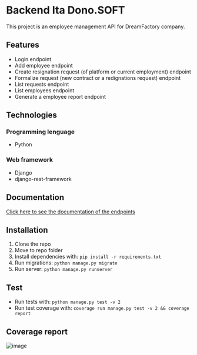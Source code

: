 # Backend Ita Dono.SOFT

This project is an employee management API for DreamFactory company.

## Features

- Login endpoint
- Add employee endpoint
- Create resignation request (of platform or current employment) endpoint
- Formalize request (new contract or a redignations request) endpoint
- List requests endpoint
- List employees endpoint
- Generate a employee report endpoint

## Technologies

### Programming lenguage

- Python

### Web framework

- Django
- django-rest-framework

## Documentation

[Click here to see the documentation of the endpoints](https://documenter.getpostman.com/view/19464642/UzBmPTwa)

## Installation

1. Clone the repo
2. Move to repo folder
3. Install dependencies with: `pip install -r requirements.txt`
4. Run migrations: `python manage.py migrate`
5. Run server: `python manage.py runserver`

## Test
- Run tests with: `python manage.py test -v 2`
- Run test coverage with: `coverage run manage.py test -v 2 && coverage report`

## Coverage report
![image](https://user-images.githubusercontent.com/86853554/179031978-d1222f5a-ad2d-4e3e-834f-14b28235b94d.png)
